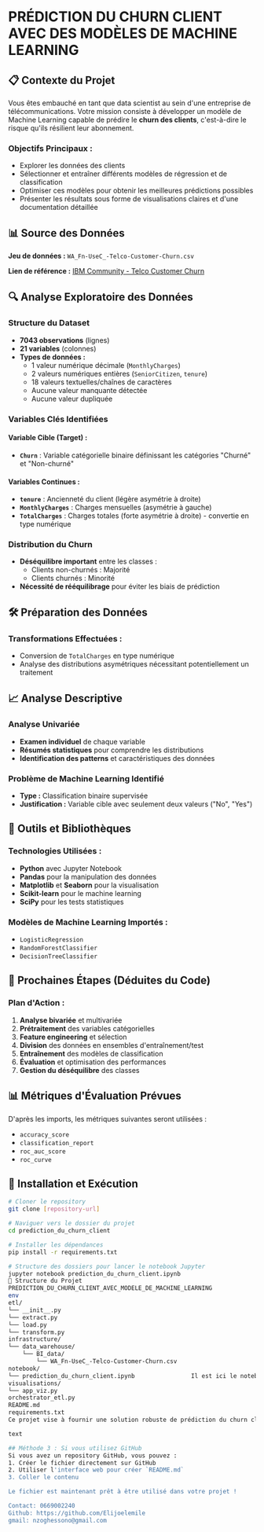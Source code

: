# PRÉDICTION DU CHURN CLIENT AVEC DES MODÈLES DE MACHINE LEARNING

## 📋 Contexte du Projet

Vous êtes embauché en tant que data scientist au sein d'une entreprise de télécommunications. Votre mission consiste à développer un modèle de Machine Learning capable de prédire le **churn des clients**, c'est-à-dire le risque qu'ils résilient leur abonnement.

### Objectifs Principaux :
- Explorer les données des clients
- Sélectionner et entraîner différents modèles de régression et de classification
- Optimiser ces modèles pour obtenir les meilleures prédictions possibles
- Présenter les résultats sous forme de visualisations claires et d'une documentation détaillée

## 📊 Source des Données

**Jeu de données :** `WA_Fn-UseC_-Telco-Customer-Churn.csv`

**Lien de référence :** [IBM Community - Telco Customer Churn](https://community.ibm.com/community/user/blogs/steven-macko/2019/07/11/telco-customer-churn-1113)

## 🔍 Analyse Exploratoire des Données

### Structure du Dataset
- **7043 observations** (lignes)
- **21 variables** (colonnes)
- **Types de données :**
  - 1 valeur numérique décimale (`MonthlyCharges`)
  - 2 valeurs numériques entières (`SeniorCitizen`, `tenure`)
  - 18 valeurs textuelles/chaînes de caractères
  - Aucune valeur manquante détectée
  - Aucune valeur dupliquée

### Variables Clés Identifiées

#### Variable Cible (Target) :
- **`Churn`** : Variable catégorielle binaire définissant les catégories "Churné" et "Non-churné"

#### Variables Continues :
- **`tenure`** : Ancienneté du client (légère asymétrie à droite)
- **`MonthlyCharges`** : Charges mensuelles (asymétrie à gauche)
- **`TotalCharges`** : Charges totales (forte asymétrie à droite) - convertie en type numérique

### Distribution du Churn
- **Déséquilibre important** entre les classes :
  - Clients non-churnés : Majorité
  - Clients churnés : Minorité
- **Nécessité de rééquilibrage** pour éviter les biais de prédiction

## 🛠️ Préparation des Données

### Transformations Effectuées :
- Conversion de `TotalCharges` en type numérique
- Analyse des distributions asymétriques nécessitant potentiellement un traitement

## 📈 Analyse Descriptive

### Analyse Univariée
- **Examen individuel** de chaque variable
- **Résumés statistiques** pour comprendre les distributions
- **Identification des patterns** et caractéristiques des données

### Problème de Machine Learning Identifié
- **Type :** Classification binaire supervisée
- **Justification :** Variable cible avec seulement deux valeurs ("No", "Yes")

## 🔧 Outils et Bibliothèques

### Technologies Utilisées :
- **Python** avec Jupyter Notebook
- **Pandas** pour la manipulation des données
- **Matplotlib** et **Seaborn** pour la visualisation
- **Scikit-learn** pour le machine learning
- **SciPy** pour les tests statistiques

### Modèles de Machine Learning Importés :
- `LogisticRegression`
- `RandomForestClassifier` 
- `DecisionTreeClassifier`

## 🎯 Prochaines Étapes (Déduites du Code)

### Plan d'Action :
1. **Analyse bivariée** et multivariée
2. **Prétraitement** des variables catégorielles
3. **Feature engineering** et sélection
4. **Division** des données en ensembles d'entraînement/test
5. **Entraînement** des modèles de classification
6. **Évaluation** et optimisation des performances
7. **Gestion du déséquilibre** des classes

## 📊 Métriques d'Évaluation Prévues

D'après les imports, les métriques suivantes seront utilisées :
- `accuracy_score`
- `classification_report`
- `roc_auc_score`
- `roc_curve`

## 🚀 Installation et Exécution

```bash
# Cloner le repository
git clone [repository-url]

# Naviguer vers le dossier du projet
cd prediction_du_churn_client

# Installer les dépendances
pip install -r requirements.txt

# Structure des dossiers pour lancer le notebook Jupyter
jupyter notebook prediction_du_churn_client.ipynb
📁 Structure du Projet
PREDICTION_DU_CHURN_CLIENT_AVEC_MODELE_DE_MACHINE_LEARNING
env
etl/
└── __init__.py
└── extract.py
└── load.py
└── transform.py
infrastructure/
└── data_warehouse/
    └── BI_data/
        └── WA_Fn-UseC_-Telco-Customer-Churn.csv
notebook/
└── prediction_du_churn_client.ipynb                Il est ici le notebook
visualisations/
└── app_viz.py
orchestrator_etl.py
README.md
requirements.txt
Ce projet vise à fournir une solution robuste de prédiction du churn client, essentielle pour la rétention client dans le secteur des télécommunications.

text

## Méthode 3 : Si vous utilisez GitHub
Si vous avez un repository GitHub, vous pouvez :
1. Créer le fichier directement sur GitHub
2. Utiliser l'interface web pour créer `README.md`
3. Coller le contenu

Le fichier est maintenant prêt à être utilisé dans votre projet !

Contact: 0669002240 
Github: https://github.com/Elijoelemile
gmail: nzoghessono@gmail.com
